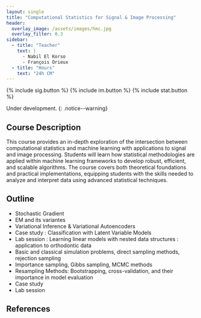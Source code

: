 ```yaml
---
layout: single
title: "Computational Statistics for Signal & Image Processing"
header:
  overlay_image: /assets/images/hmc.jpg
  overlay_filter: 0.3
sidebar:
  - title: "Teacher"
    text: |
      - Nabil El Korso
      - François Orieux
  - title: "Hours"
    text: "24h CM"
---
```


{% include sig.button %} {% include im.button %} {% include stat.button %}

Under development.
{: .notice--warning}


## Course Description

This course provides an in-depth exploration of the intersection between computational statistics and machine learning with applications to signal and image processing. Students will learn how statistical methodologies are applied within machine learning frameworks to develop robust, efficient, and scalable algorithms. The course covers both theoretical foundations and practical implementations, equipping students with the skills needed to analyze and interpret data using advanced statistical techniques.

## Outline

- Stochastic Gradient
- EM and its variantes
- Variational Inference & Variational Autoencoders
- Case study : Classification with Latent Variable Models
- Lab session : Learning linear models with nested data structures : application to orthodontic data
- Basic and classical simulation problems, direct sampling methods, rejection sampling
- Importance sampling, Gibbs sampling, MCMC methods
- Resampling Methods: Bootstrapping, cross-validation, and their importance in model evaluation
- Case study
- Lab session

## References

